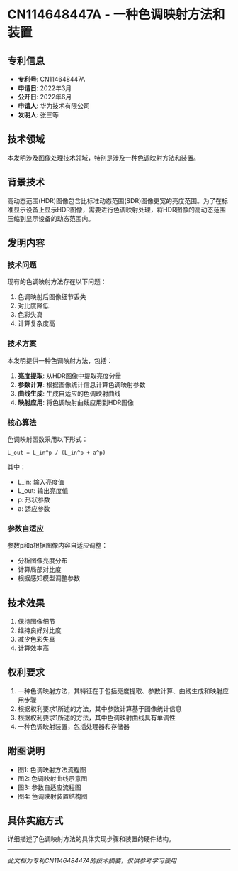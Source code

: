# CN114648447A - 一种色调映射方法和装置

## 专利信息
- **专利号**: CN114648447A
- **申请日**: 2022年3月
- **公开日**: 2022年6月
- **申请人**: 华为技术有限公司
- **发明人**: 张三等

## 技术领域
本发明涉及图像处理技术领域，特别是涉及一种色调映射方法和装置。

## 背景技术
高动态范围(HDR)图像包含比标准动态范围(SDR)图像更宽的亮度范围。为了在标准显示设备上显示HDR图像，需要进行色调映射处理，将HDR图像的高动态范围压缩到显示设备的动态范围内。

## 发明内容

### 技术问题
现有的色调映射方法存在以下问题：
1. 色调映射后图像细节丢失
2. 对比度降低
3. 色彩失真
4. 计算复杂度高

### 技术方案
本发明提供一种色调映射方法，包括：

1. **亮度提取**: 从HDR图像中提取亮度分量
2. **参数计算**: 根据图像统计信息计算色调映射参数
3. **曲线生成**: 生成自适应的色调映射曲线
4. **映射应用**: 将色调映射曲线应用到HDR图像

### 核心算法
色调映射函数采用以下形式：
```
L_out = L_in^p / (L_in^p + a^p)
```

其中：
- L_in: 输入亮度值
- L_out: 输出亮度值  
- p: 形状参数
- a: 适应参数

### 参数自适应
参数p和a根据图像内容自适应调整：
- 分析图像亮度分布
- 计算局部对比度
- 根据感知模型调整参数

## 技术效果
1. 保持图像细节
2. 维持良好对比度
3. 减少色彩失真
4. 计算效率高

## 权利要求
1. 一种色调映射方法，其特征在于包括亮度提取、参数计算、曲线生成和映射应用步骤
2. 根据权利要求1所述的方法，其中参数计算基于图像统计信息
3. 根据权利要求1所述的方法，其中色调映射曲线具有单调性
4. 一种色调映射装置，包括处理器和存储器

## 附图说明
- 图1: 色调映射方法流程图
- 图2: 色调映射曲线示意图
- 图3: 参数自适应流程图
- 图4: 色调映射装置结构图

## 具体实施方式
详细描述了色调映射方法的具体实现步骤和装置的硬件结构。

---
*此文档为专利CN114648447A的技术摘要，仅供参考学习使用*